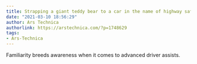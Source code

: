 ```yaml
---
title: Strapping a giant teddy bear to a car in the name of highway safety
date: "2021-03-10 18:56:29"
author: Ars Technica
authorlink: https://arstechnica.com/?p=1748629
tags:
- Ars-Technica
---
```

Familiarity breeds awareness when it comes to advanced driver assists.